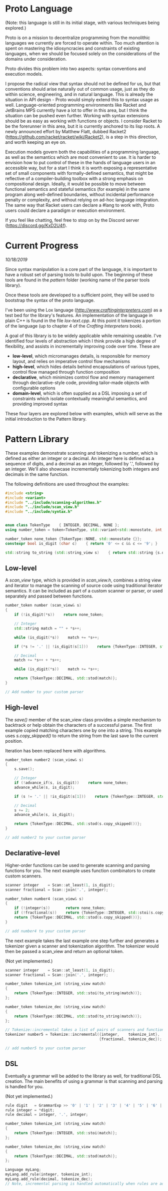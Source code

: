 # Proto Language
(Note: this language is still in its initial stage, with various techniques being explored.)

Proto is on a mission to decentralize programming from the monolithic languages we currently are forced to operate within. Too much attention is spent on mastering the idiosyncracies and constraints of existing languages, when we should be focused solely on the considerations of the domains under consideration.

Proto divides this problem into two aspects: syntax conventions and execution models.

I propose the radical view that syntax should not be defined for us, but that conventions should arise naturally out of common usage, just as they do within science, engineering, and in natural language. This is already the situation in API design - Proto would simply extend this to syntax usage as well. Language-oriented programming environments like Racket and JetBrains MPS currently have a lot to offer in this area, but I think the situation can be pushed even further. Working with syntax extensions should be as easy as working with functions or objects. I consider Racket to be the forerunner in this area, but it is currently anchored to its lisp roots. A newly announced effort by Matthew Flatt, dubbed Racket2 (<https://github.com/racket/racket/wiki/Racket2>), is a step in this direction, and worth keeping an eye on.

Execution models govern both the capabilities of a programming language, as well as the semantics which are most convenient to use. It is harder to envision how to put control of these in the hands of language users in an accessible way, but for a start I think it is worth exposing a representative set of small components with formally-defined semantics, that might be reflective of a compiler-building toolbox with a strong emphasis on compositional design. Ideally, it would be possible to move between functional semantics and stateful semantics (for example) in the same program along well-defined boundaries, without incidental performance penalty or complexity, and without relying on ad-hoc language integration. The same way that Racket users can declare a #lang to work with, Proto users could declare a paradigm or execution environment.

If you feel like chatting, feel free to stop on by the Discord server (https://discord.gg/KxD2U4f).



# Current Progress

*10/18/2019*

Since syntax manipulation is a core part of the language, it is important to have a robust set of parsing tools to build upon. The beginning of these tools are found in the *pattern* folder (working name of the parser tools library).

Once these tools are developed to a sufficient point, they will be used to bootstrap the syntax of the proto language.

I've been using the Lox language (*http://www.craftinginterpreters.com*) as a test bed for the library's features. An implementation of the language in plain C++ is found in the file *lox-text.cpp*. At this point it tokenizes a portion of the language (up to chapter 4 of the *Crafting Interpreters* book).

A goal of this library is to be widely applicable while remaining useable. I've identified four levels of abstraction which I think provide a high degree of flexibility, and assists in incrementally improving code over time. These are

* **low-level**, which micromanages details, is responsible for memory layout, and relies on imperative control flow mechanisms
* **high-level**, which hides details behind encapsulations of various types, control flow managed through function composition
* **declarative**, which minimizes control flow and memory management through declarative-style code, providing tailor-made objects with configurable options
* **domain-level**, which is often supplied as a DSL imposing a set of constraints which isolate contextually meaningful semantics, and providing improved syntax

These four layers are explored below with examples, which will serve as the initial introduction to the Pattern library.



# Pattern Library

These examples demonstrate scanning and tokenizing a number, which is defined as either an integer or a decimal. An integer here is defined as a sequence of digits, and a decimal as an integer, followed by '.', followed by an integer. We'll also showcase incrementally tokenizing both integers and decimals in the same function.

The following definitions are used throughout the examples:

```c++
#include <string>
#include <variant>
#include "../include/scanning-algorithms.h"
#include "../include/scan_view.h"
#include "../include/syntax.h"


enum class TokenType    { INTEGER, DECIMAL, NONE };
using number_token = token<TokenType, std::variant<std::monostate, int, double>>;

number_token none_token {TokenType::NONE, std::monostate {}};
constexpr bool is_digit (char c)    { return '0' <= c && c <= '9'; }

std::string to_string (std::string_view s)    { return std::string {s.data(), s.length()}; }
```



## Low-level

A *scan_view* type, which is provided in *scan_view.h*, combines a string view and iterator to manage the scanning of source code using traditional iterator semantics. It can be included as part of a custom scanner or parser, or used separately and passed between functions.



```c++
number_token number (scan_view& s)
{
    if (!is_digit(*s))    return none_token;

    // Integer
    std::string match = "" + *s++;

    while (is_digit(*s))    match += *s++;

    if (*s != '.' || !is_digit(s[1]))    return {TokenType::INTEGER, std::stoi(match)};

    // Decimal
    match += *s++ + *s++;

    while (is_digit(*s))    match += *s++;

    return {TokenType::DECIMAL, std::stod(match)};
}

// Add number to your custom parser
```



## High-level

The *save()* member of the scan_view class provides a simple mechanism to backtrack or help obtain the characters of a successful parse. The first example copied matching characters one by one into a string. This example uses *s.copy_skipped()* to return the string from the last save to the current position.

Iteration has been replaced here with algorithms.



```c++
number_token number2 (scan_view& s)
{
    s.save();

    // Integer
    if (!advance_if(s, is_digit))    return none_token;
    advance_while(s, is_digit);

    if (s != '.' || !is_digit(s[1]))    return {TokenType::INTEGER, std::stoi(s.copy_skipped())};

    // Decimal
    s += 2;
    advance_while(s, is_digit);

    return {TokenType::DECIMAL, std::stod(s.copy_skipped())};
}

// add number2 to your custom parser
```



## Declarative-level

Higher-order functions can be used to generate scanning and parsing functions for you. The next example uses function combinators to create custom scanners.


```c++
scanner integer    = Scan::at_least(1, is_digit);
scanner fractional = Scan::join('.', integer);

number_token number4 (scan_view& s)
{
    if (!integer(s))       return none_token;
    if (!fractional(s))    return {TokenType::INTEGER, std::stoi(s.copy_skipped())};
    return {TokenType::DECIMAL, std::stod(s.copy_skipped())};
}

// add number4 to your custom parser
```



The next example takes the last example one step further and generates a tokenizer given a scanner and tokenization algorithm. The tokenizer would then be passed a scan_view and return an optional token.

(Not yet implemented.)



```c++
scanner integer    = Scan::at_least(1, is_digit);
scanner fractional = Scan::join('.', integer);

number_token tokenize_int (string_view match)
{
    return {TokenType::INTEGER, std::stoi(to_string(match))};
};

number_token tokenize_dec (string_view match)
{
    return {TokenType::DECIMAL, std::stod(to_string(match))};
};

// Tokenize::incremental takes a list of pairs of scanners and functions
tokenizer number5 = Tokenize::incremental({integer,    tokenize_int},
                                          {fractional, tokenize_dec});

// add number5 to your custom parser
```



## DSL

Eventually a grammar will be added to the library as well, for traditional DSL creation. The main benefits of using a grammar is that scanning and parsing is handled for you.

(Not yet implemented.)



```c++
rule digit   = GrammarExp >> '0' | '1' | '2' | '3' | '4' | '5' | '6' | '7' | '8' | '9';
rule integer = *digit;
rule decimal = integer, '.', integer;

number_token tokenize_int (string_view match)
{
    return {TokenType::INTEGER, std::stoi(match)};
};

number_token tokenize_dec (string_view match)
{
    return {TokenType::DECIMAL, std::stod(match)};
};

Language myLang;
myLang.add_rule(integer, tokenize_int);
myLang.add_rule(decimal, tokenize_dec);
// Note, incremental parsing is handled automatically when rules are added
```





